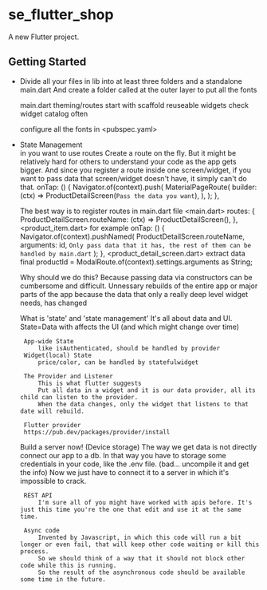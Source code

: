 # se_flutter_shop

A new Flutter project.

## Getting Started

- Divide all your files in lib into at least three folders <models><screens><widgets> and a standalone main.dart
    And create a folder called <assetd> at the outer layer to put all the fonts

    main.dart theming/routes
    <screens> start with scaffold
    <widgets> reuseable widgets
    check widget catalog often

    configure all the fonts in <pubspec.yaml>

-  State Management   
    in <widgets> you want to use routes
    Create a route on the fly. But it might be relatively hard for others to understand your code as the app gets bigger.
    And since you register a route inside one screen/widget, if you want to pass data that screen/widget doesn't have, it simply can't do that.
        onTap: () {
            Navigator.of(context).push(
                MaterialPageRoute(
                    builder: (ctx) => ProductDetailScreen(`Pass the data you want`),
                ),
            );
        },

    The best way is to register routes in main.dart file
        <main.dart>
        routes: {
            ProductDetailScreen.routeName: (ctx) => ProductDetailScreen(),
        },
        <widget><product_item.dart> for example
        onTap: () {
            Navigator.of(context).pushNamed(
              ProductDetailScreen.routeName,
              arguments: id, `Only pass data that it has, the rest of them can be handled by main.dart`
            );
        },
        <screen><product_detail_screen.dart> extract data
        final productId = ModalRoute.of(context).settings.arguments as String;

    Why should we do this?
        Because passing data via constructors can be cumbersome and difficult.
        Unnessary rebuilds of the entire app or major parts of the app because the data that only a really deep level widget needs, has changed

    What is 'state' and 'state management'
        It's all about data and UI.
        State=Data with affects the UI (and which might change over time)

        App-wide State
            like isAuthenticated, should be handled by provider
        Widget(local) State
            price/color, can be handled by statefulwidget

        The Provider and Listener
            This is what flutter suggests
            Put all data in a widget and it is our data provider, all its child can listen to the provider.
            When the data changes, only the widget that listens to that date will rebuild.

        Flutter provider
        https://pub.dev/packages/provider/install
        
    Build a server now!
        (Device storage)
        The way we get data is not directly connect our app to a db. 
        In that way you have to storage some credentials in your code, like the .env file. (bad... uncompile it and get the info)
        Now we just have to connect it to a server in which it's impossible to crack.

        REST API
            I'm sure all of you might have worked with apis before. It's just this time you're the one that edit and use it at the same time.

        Async code
            Invented by Javascript, in which this code will run a bit longer or even fail, that will keep other code waiting or kill this process.
            So we should think of a way that it should not block other code while this is running.
            So the result of the asynchronous code should be available some time in the future.